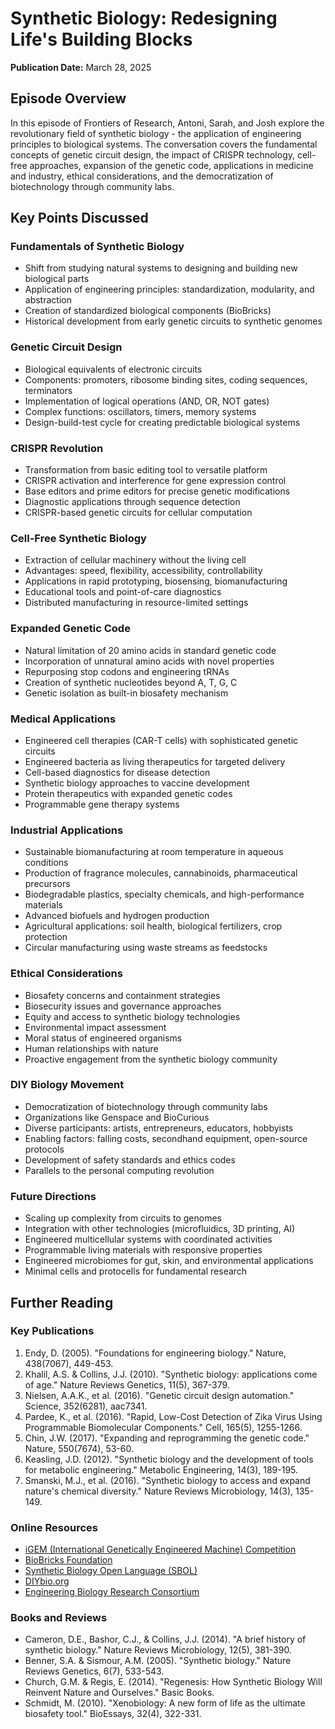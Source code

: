 # Synthetic Biology: Redesigning Life's Building Blocks
**Publication Date:** March 28, 2025


## Episode Overview
In this episode of Frontiers of Research, Antoni, Sarah, and Josh explore the revolutionary field of synthetic biology - the application of engineering principles to biological systems. The conversation covers the fundamental concepts of genetic circuit design, the impact of CRISPR technology, cell-free approaches, expansion of the genetic code, applications in medicine and industry, ethical considerations, and the democratization of biotechnology through community labs.

## Key Points Discussed

### Fundamentals of Synthetic Biology
- Shift from studying natural systems to designing and building new biological parts
- Application of engineering principles: standardization, modularity, and abstraction
- Creation of standardized biological components (BioBricks)
- Historical development from early genetic circuits to synthetic genomes

### Genetic Circuit Design
- Biological equivalents of electronic circuits
- Components: promoters, ribosome binding sites, coding sequences, terminators
- Implementation of logical operations (AND, OR, NOT gates)
- Complex functions: oscillators, timers, memory systems
- Design-build-test cycle for creating predictable biological systems

### CRISPR Revolution
- Transformation from basic editing tool to versatile platform
- CRISPR activation and interference for gene expression control
- Base editors and prime editors for precise genetic modifications
- Diagnostic applications through sequence detection
- CRISPR-based genetic circuits for cellular computation

### Cell-Free Synthetic Biology
- Extraction of cellular machinery without the living cell
- Advantages: speed, flexibility, accessibility, controllability
- Applications in rapid prototyping, biosensing, biomanufacturing
- Educational tools and point-of-care diagnostics
- Distributed manufacturing in resource-limited settings

### Expanded Genetic Code
- Natural limitation of 20 amino acids in standard genetic code
- Incorporation of unnatural amino acids with novel properties
- Repurposing stop codons and engineering tRNAs
- Creation of synthetic nucleotides beyond A, T, G, C
- Genetic isolation as built-in biosafety mechanism

### Medical Applications
- Engineered cell therapies (CAR-T cells) with sophisticated genetic circuits
- Engineered bacteria as living therapeutics for targeted delivery
- Cell-based diagnostics for disease detection
- Synthetic biology approaches to vaccine development
- Protein therapeutics with expanded genetic codes
- Programmable gene therapy systems

### Industrial Applications
- Sustainable biomanufacturing at room temperature in aqueous conditions
- Production of fragrance molecules, cannabinoids, pharmaceutical precursors
- Biodegradable plastics, specialty chemicals, and high-performance materials
- Advanced biofuels and hydrogen production
- Agricultural applications: soil health, biological fertilizers, crop protection
- Circular manufacturing using waste streams as feedstocks

### Ethical Considerations
- Biosafety concerns and containment strategies
- Biosecurity issues and governance approaches
- Equity and access to synthetic biology technologies
- Environmental impact assessment
- Moral status of engineered organisms
- Human relationships with nature
- Proactive engagement from the synthetic biology community

### DIY Biology Movement
- Democratization of biotechnology through community labs
- Organizations like Genspace and BioCurious
- Diverse participants: artists, entrepreneurs, educators, hobbyists
- Enabling factors: falling costs, secondhand equipment, open-source protocols
- Development of safety standards and ethics codes
- Parallels to the personal computing revolution

### Future Directions
- Scaling up complexity from circuits to genomes
- Integration with other technologies (microfluidics, 3D printing, AI)
- Engineered multicellular systems with coordinated activities
- Programmable living materials with responsive properties
- Engineered microbiomes for gut, skin, and environmental applications
- Minimal cells and protocells for fundamental research

## Further Reading

### Key Publications
1. Endy, D. (2005). "Foundations for engineering biology." Nature, 438(7067), 449-453.
2. Khalil, A.S. & Collins, J.J. (2010). "Synthetic biology: applications come of age." Nature Reviews Genetics, 11(5), 367-379.
3. Nielsen, A.A.K., et al. (2016). "Genetic circuit design automation." Science, 352(6281), aac7341.
4. Pardee, K., et al. (2016). "Rapid, Low-Cost Detection of Zika Virus Using Programmable Biomolecular Components." Cell, 165(5), 1255-1266.
5. Chin, J.W. (2017). "Expanding and reprogramming the genetic code." Nature, 550(7674), 53-60.
6. Keasling, J.D. (2012). "Synthetic biology and the development of tools for metabolic engineering." Metabolic Engineering, 14(3), 189-195.
7. Smanski, M.J., et al. (2016). "Synthetic biology to access and expand nature's chemical diversity." Nature Reviews Microbiology, 14(3), 135-149.

### Online Resources
- [iGEM (International Genetically Engineered Machine) Competition](https://igem.org/)
- [BioBricks Foundation](https://biobricks.org/)
- [Synthetic Biology Open Language (SBOL)](https://sbolstandard.org/)
- [DIYbio.org](https://diybio.org/)
- [Engineering Biology Research Consortium](https://ebrc.org/)

### Books and Reviews
- Cameron, D.E., Bashor, C.J., & Collins, J.J. (2014). "A brief history of synthetic biology." Nature Reviews Microbiology, 12(5), 381-390.
- Benner, S.A. & Sismour, A.M. (2005). "Synthetic biology." Nature Reviews Genetics, 6(7), 533-543.
- Church, G.M. & Regis, E. (2014). "Regenesis: How Synthetic Biology Will Reinvent Nature and Ourselves." Basic Books.
- Schmidt, M. (2010). "Xenobiology: A new form of life as the ultimate biosafety tool." BioEssays, 32(4), 322-331. 